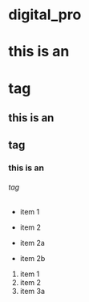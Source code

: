 # digital_pro

# this is an <h1> tag
## this is an <h2> tag
### this is an <h6> tag

* item 1


* item 2
* item 2a
* item 2b


1. item 1
2. item 2
3. item 3a
